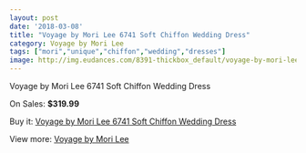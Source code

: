 ```yaml
---
layout: post
date: '2018-03-08'
title: "Voyage by Mori Lee 6741 Soft Chiffon Wedding Dress"
category: Voyage by Mori Lee
tags: ["mori","unique","chiffon","wedding","dresses"]
image: http://img.eudances.com/8391-thickbox_default/voyage-by-mori-lee-6741-soft-chiffon-wedding-dress.jpg
---
```

Voyage by Mori Lee 6741 Soft Chiffon Wedding Dress

On Sales: **$319.99**
<a href="https://www.eudances.com/en/voyage-by-mori-lee/2876-voyage-by-mori-lee-6741-soft-chiffon-wedding-dress.html"><amp-img layout="responsive" width="600" height="600" src="//img.eudances.com/8391-thickbox_default/voyage-by-mori-lee-6741-soft-chiffon-wedding-dress.jpg" alt="Voyage by Mori Lee 6741 Soft Chiffon Wedding Dress 0" /></a>
<a href="https://www.eudances.com/en/voyage-by-mori-lee/2876-voyage-by-mori-lee-6741-soft-chiffon-wedding-dress.html"><amp-img layout="responsive" width="600" height="600" src="//img.eudances.com/8395-thickbox_default/voyage-by-mori-lee-6741-soft-chiffon-wedding-dress.jpg" alt="Voyage by Mori Lee 6741 Soft Chiffon Wedding Dress 1" /></a>
<a href="https://www.eudances.com/en/voyage-by-mori-lee/2876-voyage-by-mori-lee-6741-soft-chiffon-wedding-dress.html"><amp-img layout="responsive" width="600" height="600" src="//img.eudances.com/8394-thickbox_default/voyage-by-mori-lee-6741-soft-chiffon-wedding-dress.jpg" alt="Voyage by Mori Lee 6741 Soft Chiffon Wedding Dress 2" /></a>
<a href="https://www.eudances.com/en/voyage-by-mori-lee/2876-voyage-by-mori-lee-6741-soft-chiffon-wedding-dress.html"><amp-img layout="responsive" width="600" height="600" src="//img.eudances.com/8393-thickbox_default/voyage-by-mori-lee-6741-soft-chiffon-wedding-dress.jpg" alt="Voyage by Mori Lee 6741 Soft Chiffon Wedding Dress 3" /></a>
<a href="https://www.eudances.com/en/voyage-by-mori-lee/2876-voyage-by-mori-lee-6741-soft-chiffon-wedding-dress.html"><amp-img layout="responsive" width="600" height="600" src="//img.eudances.com/8392-thickbox_default/voyage-by-mori-lee-6741-soft-chiffon-wedding-dress.jpg" alt="Voyage by Mori Lee 6741 Soft Chiffon Wedding Dress 4" /></a>

Buy it: [Voyage by Mori Lee 6741 Soft Chiffon Wedding Dress](https://www.eudances.com/en/voyage-by-mori-lee/2876-voyage-by-mori-lee-6741-soft-chiffon-wedding-dress.html "Voyage by Mori Lee 6741 Soft Chiffon Wedding Dress")

View more: [Voyage by Mori Lee](https://www.eudances.com/en/47-voyage-by-mori-lee "Voyage by Mori Lee")